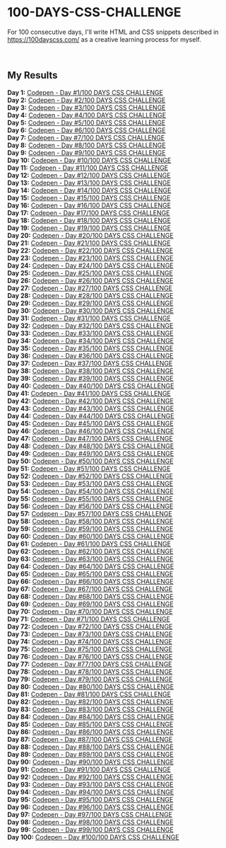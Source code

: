 # 100-DAYS-CSS-CHALLENGE
For 100 consecutive days, I'll write HTML and CSS snippets described in https://100dayscss.com/ as a creative learning process for myself.
  

<br/>

## My Results  
    
**Day 1:** [Codepen -  Day #1/100 DAYS CSS CHALLENGE](https://codepen.io/sh-sabbir/pen/QWQZOgO)  
**Day 2:** [Codepen -  Day #2/100 DAYS CSS CHALLENGE](https://codepen.io/sh-sabbir/pen/abazjMm)  
**Day 3:** [Codepen -  Day #3/100 DAYS CSS CHALLENGE](#)  
**Day 4:** [Codepen -  Day #4/100 DAYS CSS CHALLENGE](#)  
**Day 5:** [Codepen -  Day #5/100 DAYS CSS CHALLENGE](#)  
**Day 6:** [Codepen -  Day #6/100 DAYS CSS CHALLENGE](#)  
**Day 7:** [Codepen -  Day #7/100 DAYS CSS CHALLENGE](#)  
**Day 8:** [Codepen -  Day #8/100 DAYS CSS CHALLENGE](#)  
**Day 9:** [Codepen -  Day #9/100 DAYS CSS CHALLENGE](#)  
**Day 10:** [Codepen -  Day #10/100 DAYS CSS CHALLENGE](#)  
**Day 11:** [Codepen -  Day #11/100 DAYS CSS CHALLENGE](#)  
**Day 12:** [Codepen -  Day #12/100 DAYS CSS CHALLENGE](#)  
**Day 13:** [Codepen -  Day #13/100 DAYS CSS CHALLENGE](#)  
**Day 14:** [Codepen -  Day #14/100 DAYS CSS CHALLENGE](#)  
**Day 15:** [Codepen -  Day #15/100 DAYS CSS CHALLENGE](#)  
**Day 16:** [Codepen -  Day #16/100 DAYS CSS CHALLENGE](#)  
**Day 17:** [Codepen -  Day #17/100 DAYS CSS CHALLENGE](#)  
**Day 18:** [Codepen -  Day #18/100 DAYS CSS CHALLENGE](#)  
**Day 19:** [Codepen -  Day #19/100 DAYS CSS CHALLENGE](#)  
**Day 20:** [Codepen -  Day #20/100 DAYS CSS CHALLENGE](#)  
**Day 21:** [Codepen -  Day #21/100 DAYS CSS CHALLENGE](#)  
**Day 22:** [Codepen -  Day #22/100 DAYS CSS CHALLENGE](#)  
**Day 23:** [Codepen -  Day #23/100 DAYS CSS CHALLENGE](#)  
**Day 24:** [Codepen -  Day #24/100 DAYS CSS CHALLENGE](#)  
**Day 25:** [Codepen -  Day #25/100 DAYS CSS CHALLENGE](#)  
**Day 26:** [Codepen -  Day #26/100 DAYS CSS CHALLENGE](#)  
**Day 27:** [Codepen -  Day #27/100 DAYS CSS CHALLENGE](#)  
**Day 28:** [Codepen -  Day #28/100 DAYS CSS CHALLENGE](#)  
**Day 29:** [Codepen -  Day #29/100 DAYS CSS CHALLENGE](#)  
**Day 30:** [Codepen -  Day #30/100 DAYS CSS CHALLENGE](#)  
**Day 31:** [Codepen -  Day #31/100 DAYS CSS CHALLENGE](#)  
**Day 32:** [Codepen -  Day #32/100 DAYS CSS CHALLENGE](#)  
**Day 33:** [Codepen -  Day #33/100 DAYS CSS CHALLENGE](#)  
**Day 34:** [Codepen -  Day #34/100 DAYS CSS CHALLENGE](#)  
**Day 35:** [Codepen -  Day #35/100 DAYS CSS CHALLENGE](#)  
**Day 36:** [Codepen -  Day #36/100 DAYS CSS CHALLENGE](#)  
**Day 37:** [Codepen -  Day #37/100 DAYS CSS CHALLENGE](#)  
**Day 38:** [Codepen -  Day #38/100 DAYS CSS CHALLENGE](#)  
**Day 39:** [Codepen -  Day #39/100 DAYS CSS CHALLENGE](#)  
**Day 40:** [Codepen -  Day #40/100 DAYS CSS CHALLENGE](#)  
**Day 41:** [Codepen -  Day #41/100 DAYS CSS CHALLENGE](#)  
**Day 42:** [Codepen -  Day #42/100 DAYS CSS CHALLENGE](#)  
**Day 43:** [Codepen -  Day #43/100 DAYS CSS CHALLENGE](#)  
**Day 44:** [Codepen -  Day #44/100 DAYS CSS CHALLENGE](#)  
**Day 45:** [Codepen -  Day #45/100 DAYS CSS CHALLENGE](#)  
**Day 46:** [Codepen -  Day #46/100 DAYS CSS CHALLENGE](#)  
**Day 47:** [Codepen -  Day #47/100 DAYS CSS CHALLENGE](#)  
**Day 48:** [Codepen -  Day #48/100 DAYS CSS CHALLENGE](#)  
**Day 49:** [Codepen -  Day #49/100 DAYS CSS CHALLENGE](#)  
**Day 50:** [Codepen -  Day #50/100 DAYS CSS CHALLENGE](#)  
**Day 51:** [Codepen -  Day #51/100 DAYS CSS CHALLENGE](#)  
**Day 52:** [Codepen -  Day #52/100 DAYS CSS CHALLENGE](#)  
**Day 53:** [Codepen -  Day #53/100 DAYS CSS CHALLENGE](#)  
**Day 54:** [Codepen -  Day #54/100 DAYS CSS CHALLENGE](#)  
**Day 55:** [Codepen -  Day #55/100 DAYS CSS CHALLENGE](#)  
**Day 56:** [Codepen -  Day #56/100 DAYS CSS CHALLENGE](#)  
**Day 57:** [Codepen -  Day #57/100 DAYS CSS CHALLENGE](#)  
**Day 58:** [Codepen -  Day #58/100 DAYS CSS CHALLENGE](#)  
**Day 59:** [Codepen -  Day #59/100 DAYS CSS CHALLENGE](#)  
**Day 60:** [Codepen -  Day #60/100 DAYS CSS CHALLENGE](#)  
**Day 61:** [Codepen -  Day #61/100 DAYS CSS CHALLENGE](#)  
**Day 62:** [Codepen -  Day #62/100 DAYS CSS CHALLENGE](#)  
**Day 63:** [Codepen -  Day #63/100 DAYS CSS CHALLENGE](#)  
**Day 64:** [Codepen -  Day #64/100 DAYS CSS CHALLENGE](#)  
**Day 65:** [Codepen -  Day #65/100 DAYS CSS CHALLENGE](#)  
**Day 66:** [Codepen -  Day #66/100 DAYS CSS CHALLENGE](#)  
**Day 67:** [Codepen -  Day #67/100 DAYS CSS CHALLENGE](#)  
**Day 68:** [Codepen -  Day #68/100 DAYS CSS CHALLENGE](#)  
**Day 69:** [Codepen -  Day #69/100 DAYS CSS CHALLENGE](#)  
**Day 70:** [Codepen -  Day #70/100 DAYS CSS CHALLENGE](#)  
**Day 71:** [Codepen -  Day #71/100 DAYS CSS CHALLENGE](#)  
**Day 72:** [Codepen -  Day #72/100 DAYS CSS CHALLENGE](#)  
**Day 73:** [Codepen -  Day #73/100 DAYS CSS CHALLENGE](#)  
**Day 74:** [Codepen -  Day #74/100 DAYS CSS CHALLENGE](#)  
**Day 75:** [Codepen -  Day #75/100 DAYS CSS CHALLENGE](#)  
**Day 76:** [Codepen -  Day #76/100 DAYS CSS CHALLENGE](#)  
**Day 77:** [Codepen -  Day #77/100 DAYS CSS CHALLENGE](#)  
**Day 78:** [Codepen -  Day #78/100 DAYS CSS CHALLENGE](#)  
**Day 79:** [Codepen -  Day #79/100 DAYS CSS CHALLENGE](#)  
**Day 80:** [Codepen -  Day #80/100 DAYS CSS CHALLENGE](#)  
**Day 81:** [Codepen -  Day #81/100 DAYS CSS CHALLENGE](#)  
**Day 82:** [Codepen -  Day #82/100 DAYS CSS CHALLENGE](#)  
**Day 83:** [Codepen -  Day #83/100 DAYS CSS CHALLENGE](#)  
**Day 84:** [Codepen -  Day #84/100 DAYS CSS CHALLENGE](#)  
**Day 85:** [Codepen -  Day #85/100 DAYS CSS CHALLENGE](#)  
**Day 86:** [Codepen -  Day #86/100 DAYS CSS CHALLENGE](#)  
**Day 87:** [Codepen -  Day #87/100 DAYS CSS CHALLENGE](#)  
**Day 88:** [Codepen -  Day #88/100 DAYS CSS CHALLENGE](#)  
**Day 89:** [Codepen -  Day #89/100 DAYS CSS CHALLENGE](#)  
**Day 90:** [Codepen -  Day #90/100 DAYS CSS CHALLENGE](#)  
**Day 91:** [Codepen -  Day #91/100 DAYS CSS CHALLENGE](#)  
**Day 92:** [Codepen -  Day #92/100 DAYS CSS CHALLENGE](#)  
**Day 93:** [Codepen -  Day #93/100 DAYS CSS CHALLENGE](#)  
**Day 94:** [Codepen -  Day #94/100 DAYS CSS CHALLENGE](#)  
**Day 95:** [Codepen -  Day #95/100 DAYS CSS CHALLENGE](#)  
**Day 96:** [Codepen -  Day #96/100 DAYS CSS CHALLENGE](#)  
**Day 97:** [Codepen -  Day #97/100 DAYS CSS CHALLENGE](#)  
**Day 98:** [Codepen -  Day #98/100 DAYS CSS CHALLENGE](#)  
**Day 99:** [Codepen -  Day #99/100 DAYS CSS CHALLENGE](#)  
**Day 100:** [Codepen -  Day #100/100 DAYS CSS CHALLENGE](#)